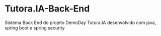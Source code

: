 # Tutora.IA-Back-End
Sistema Back End do projeto DemoDay Tutora.IA desenvolvido com java, spring boot e spring security 
